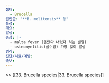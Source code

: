 ```yaml
---
챕터:
  - Brucella
원인균: "**B. melitensis** 등"
특성: 
개요: 
발생: 
증상: |-
  - malta fever (올랐다 내렸다 하는 발열)
  - osteomyelitis(골수염) 가장 많이 발생
병리: 
진단/치료/예방: 
족보: 
---
```


\>> [[33. Brucella species|33. Brucella species]]